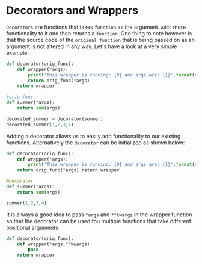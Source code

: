 # Decorators and Wrappers
`Decorators` are functions that takes `function` as the argument. `Adds` more functionality to it and then returns a `function`. One thing 
to note however is that the source code of the `original_function` that is being passed on as an argument is not altered in any way.
Let's have a look at a very simple example:
```python
def decorator(orig_func):
	def wrapper(*args):
		print('This wrapper is running: {0} and args are: {1}'.format(orig_func.__name__, args))
		return orig_func(*args)
	return wrapper

#orig func
def summer(*args):
	return sum(args)

decorated_summer = decorator(summer)
decorated_summer(1,2,3,4)
```
Adding a decorator allows us to easily add functionality to our existing functions. Alternatively the `decorator` can be initialized as 
shown below:
```python
def decorator(orig_func): 
	def wrapper(*args):  
		print('This wrapper is running: {0} and args are: {1}'.format(orig_func.__name__, args))
	return orig_func(*args) return wrapper

@decorator 
def summer(*args): 
	return sum(args)

summer(1,2,3,4)
```
It is always a good idea to pass `*args` and `**kwargs` in the wrapper function so that the decorator can be used fou multiple functions
that take different positional arguments
```python
def decorator(orig_func):
	def wrapper(*args,**kwargs):
		pass
	return wrapper 
```


